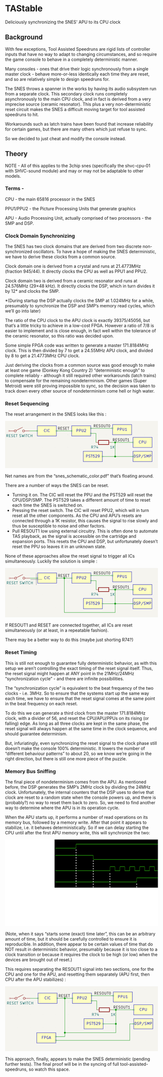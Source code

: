 # TAStable
Deliciously synchronizing the SNES' APU to its CPU clock

## Background
With few exceptions, Tool Assisted Speedruns are rigid lists of controller inputs that have no way to adapt to changing circumstances, and so require the game console to behave in a completely deterministic manner.

Many consoles - ones that drive their logic synchronously from a single master clock - behave more-or-less identically each time they are reset, and so are relatively simple to design speedruns for.

The SNES throws a spanner in the works by having its audio subsystem run from a separate clock. This secondary clock runs completely asynchronously to the main CPU clock, and in fact is derived from a very imprecise source (ceramic resonator). This plus a very non-deterministic reset circuit makes the SNES a difficult moving target for tool assisted speedruns to hit.

Workarounds such as latch trains have been found that increase reliability for certain games, but there are many others which just refuse to sync.

So we decided to just cheat and modify the console instead.


## Theory

NOTE - All of this applies to the 3chip snes (specifically the shvc-cpu-01 with SHVC-sound module) and may or may not be adaptable to other models.

### Terms - 
CPU - the main 65816 processor in the SNES

PPU1/PPU2 - the Picture Processing Units that generate graphics

APU - Audio Processing Unit, actually comprised of two processors - the SMP and DSP.


### Clock Domain Synchronizing

The SNES has two clock domains that are derived from two discrete non-synchronized oscillators. To have a hope of making the SNES deterministic, we have to derive these clocks from a common source.

Clock domain one is derived from a crystal and runs at 21.4773MHz (fraction 945/44). It directly clocks the CPU as well as PPU1 and PPU2.

Clock domain two is derived from a ceramic resonator and runs at 24.576MHz (29×48 kHz). It directly clocks the DSP, which in turn divides it by 12* and clocks the SMP.

*(During startup the DSP actually clocks the SMP at 1.024MHz for a while, presumably to synchronize the DSP and SMP’s memory read cycles, which we’ll go into later)

The ratio of the CPU clock to the APU clock is exactly 39375/45056, but that’s a little tricky to achieve in a low-cost FPGA. However a ratio of 7/8 is easier to implement and is close enough, in fact well within the tolerance of the ceramic resonator, so this ratio was decided upon.

Some simple FPGA code was written to generate a master 171.8184MHz clock. This is then divided by 7 to get a 24.55MHz APU clock, and divided by 8 to get a 21.4773MHz CPU clock.

Just deriving the clocks from a common source was good enough to make at least one game (Donkey Kong Country 2) “deterministic enough” to complete reliably - although it still required other workarounds (latch trains) to compensate for the remaining nondeterminism. Other games (Super Metroid) were still proving impossible to sync, so the decision was taken to track down every other source of nondeterminism come hell or high water.


### Reset Sequencing

The reset arrangement in the SNES looks like this : 

![Board](https://github.com/rasteri/TAStable/blob/main/images/image2.png?raw=true)

Net names are from the “snes_schematic_color.pdf” that’s floating around.

There are a number of ways the SNES can be reset. 

* Turning it on. The CIC will reset the PPU and the PST529 will reset the CPU/DSP/SMP. The PST529 takes a different amount of time to reset each time the SNES is switched on.
* Pressing the reset switch. The CIC will reset PPU2, which will in turn reset all the other components. As the CPU and APU’s resets are connected through a 1K resistor, this causes the signal to rise slowly and thus be susceptible to noise and other factors.
* Pull RESOUT1 low using external circuitry. This is often done to automate TAS playback, as the signal is accessible on the cartridge and expansion ports. This resets the CPU and DSP, but unfortunately doesn’t reset the PPU so leaves it in an unknown state.

None of these approaches allow the reset signal to trigger all ICs simultaneously. Luckily the solution is simple : 

![Board](https://github.com/rasteri/TAStable/blob/main/images/image4.png?raw=true)

If RESOUT1 and RESET are connected together, all ICs are reset simultaneously (or at least, in a repeatable fashion).

There may be a better way to do this (maybe just shorting R74?)


### Reset Timing

This is still not enough to guarantee fully deterministic behavior, as with this setup we aren’t controlling the exact timing of the reset signal itself. Thus, the reset signal might happen at ANY point in the 21MHz/24MHz “synchronization cycle” - and there are infinite possibilities.

The “synchronization cycle” is equivalent to the beat frequency of the two clocks - i.e. 3MHz. So to ensure that the systems start up the same way each time, we have to ensure that the reset signal comes at the same point in the beat frequency on each reset.

To do this we can generate a third clock from the master 171.8184MHz clock, with a divider of 56, and reset the CPU/APU/PPUs on its rising (or falling) edge. As long as all three clocks are kept in the same phase, the reset signal will always happen at the same time in the clock sequence, and should guarantee determinism.

But, infuriatingly, even synchronizing the reset signal to the clock phase still doesn’t make the console 100% deterministic. It lowers the number of “different behaviour patterns” to about 20, so we know we’re going in the right direction, but there is still one more piece of the puzzle.


### Memory Bus Sniffing

The final piece of nondeterminism comes from the APU. As mentioned before, the DSP generates the SMP’s 2MHz clock by dividing the 24MHz clock. Unfortunately, the internal counters that the DSP uses to derive that clock are reset to a random state when the console powers up, and there is (probably?) no way to reset them back to zero. So, we need to find another way to determine where the APU is in its operation cycle.

When the APU starts up, it performs a number of read operations on its memory bus, followed by a memory write. After that point it appears to stabilize, i.e. it behaves deterministically. So if we can delay starting the CPU until after the first APU memory write, this will synchronize the two:

![Board](https://github.com/rasteri/TAStable/blob/main/images/timing.png?raw=true)

(Note, when it says “starts some (exact) time later”, this can be an arbitrary amount of time, but it should be carefully controlled to ensure it is reproducible. In addition, there appear to be certain values of time that do NOT result in deterministic behavior, presumably because it is too close to a clock transition or because it requires the clock to be high (or low) when the devices are brought out of reset.)

This requires separating the RESOUT1 signal into two sections, one for the CPU and one for the APU, and resetting them separately (APU first, then CPU after the APU stabilizes) :

![Board](https://github.com/rasteri/TAStable/blob/main/images/image5.png?raw=true)

This approach, finally, appears to make the SNES deterministic (pending further tests). The final proof will be in the syncing of full tool-assisted-speedruns, so watch this space.


